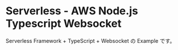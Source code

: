 # Serverless - AWS Node.js Typescript Websocket

Serverless Framework + TypeScript + Websocket の Example です。
